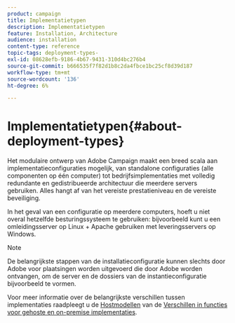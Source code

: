 ```yaml
---
product: campaign
title: Implementatietypen
description: Implementatietypen
feature: Installation, Architecture
audience: installation
content-type: reference
topic-tags: deployment-types-
exl-id: 08628efb-9186-4b67-9431-310d4bc276b4
source-git-commit: b666535f7f82d1b8c2da4fbce1bc25cf8d39d187
workflow-type: tm+mt
source-wordcount: '136'
ht-degree: 6%

---
```


# Implementatietypen{#about-deployment-types}



Het modulaire ontwerp van Adobe Campaign maakt een breed scala aan implementatieconfiguraties mogelijk, van standalone configuraties (alle componenten op één computer) tot bedrijfsimplementaties met volledig redundante en gedistribueerde architectuur die meerdere servers gebruiken. Alles hangt af van het vereiste prestatieniveau en de vereiste beveiliging.

In het geval van een configuratie op meerdere computers, hoeft u niet overal hetzelfde besturingssysteem te gebruiken: bijvoorbeeld kunt u een omleidingsserver op Linux + Apache gebruiken met leveringsservers op Windows.

>[!NOTE]
>
>De belangrijkste stappen van de installatieconfiguratie kunnen slechts door Adobe voor plaatsingen worden uitgevoerd die door Adobe worden ontvangen, om de server en de dossiers van de instantieconfiguratie bijvoorbeeld te vormen.
>
>Voor meer informatie over de belangrijkste verschillen tussen implementaties raadpleegt u de [Hostmodellen](../../installation/using/hosting-models.md) van de [Verschillen in functies voor gehoste en on-premise implementaties](../../installation/using/capability-matrix.md).
